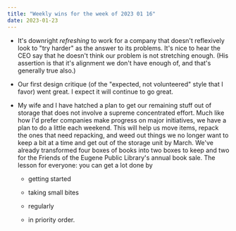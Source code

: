 ```yaml
---
title: "Weekly wins for the week of 2023 01 16"
date: 2023-01-23
---
```


- It's downright _refreshing_ to work for a company that doesn't reflexively look to "try harder" as the answer to its problems. It's nice to hear the CEO say that he doesn't think our problem is not stretching enough. (His assertion is that it's alignment we don't have enough of, and that's generally true also.)

- Our first design critique (of the "expected, not volunteered" style that I favor) went great. I expect it will continue to go great.

- My wife and I have hatched a plan to get our remaining stuff out of storage that does not involve a supreme concentrated effort. Much like how I'd prefer companies make progress on major initiatives, we have a plan to do a little each weekend. This will help us move items, repack the ones that need repacking, and weed out things we no longer want to keep a bit at a time and get out of the storage unit by March. We've already transformed four boxes of books into two boxes to keep and two for the Friends of the Eugene Public Library's annual book sale. The lesson for everyone: you can get a lot done by
    - getting started
    
    - taking small bites
    
    - regularly
    
    - in priority order.
